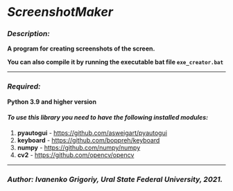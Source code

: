 # _ScreenshotMaker_

### _Description:_

**A program for creating screenshots of the screen.**

**You can also compile it by running the executable bat file `exe_creator.bat`**

---

### _Required:_
**Python 3.9 and higher version**

#### _To use this library you need to have the following installed modules:_
1. **pyautogui** - https://github.com/asweigart/pyautogui
2. **keyboard** - https://github.com/boppreh/keyboard
3. **numpy** - https://github.com/numpy/numpy
4. **cv2** - https://github.com/opencv/opencv

---

### _Author: Ivanenko Grigoriy, Ural State Federal University, 2021._
